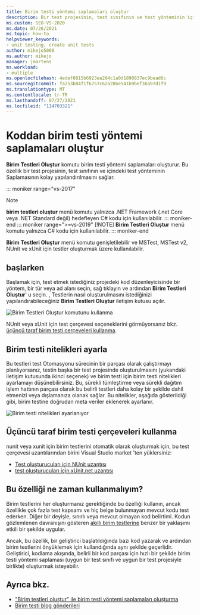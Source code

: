 ```yaml
---
title: Birim testi yöntemi saplamaları oluştur
description: Bir test projesinin, test sınıfının ve test yönteminin içindeki saplama yönteminin kolay yapılandırılmasını sağlayan birim testleri Oluştur komutunu nasıl kullanacağınızı öğrenin.
ms.custom: SEO-VS-2020
ms.date: 07/26/2021
ms.topic: how-to
helpviewer_keywords:
- unit testing, create unit tests
author: mikejo5000
ms.author: mikejo
manager: jmartens
ms.workload:
- multiple
ms.openlocfilehash: 4edef0815b6923ea204c1a0d1890837ec9bead6c
ms.sourcegitcommit: fa253b04f1f6757c62a286e541b9bef36a97d1f9
ms.translationtype: MT
ms.contentlocale: tr-TR
ms.lasthandoff: 07/27/2021
ms.locfileid: "114703321"
---
```

# <a name="create-unit-test-method-stubs-from-code"></a>Koddan birim testi yöntemi saplamaları oluştur

**Birim Testleri Oluştur** komutu birim testi yöntemi saplamaları oluşturur. Bu özellik bir test projesinin, test sınıfının ve içindeki test yönteminin Saplamasının kolay yapılandırılmasını sağlar.

::: moniker range="vs-2017"
> [!NOTE]
> **birim testleri oluştur** menü komutu yalnızca .NET Framework (.net Core veya .NET Standard değil) hedefleyen C# kodu için kullanılabilir.
::: moniker-end
::: moniker range=">=vs-2019"
> [!NOTE]
> **Birim Testleri Oluştur** menü komutu yalnızca C# kodu için kullanılabilir.
::: moniker-end

**Birim Testleri Oluştur** menü komutu genişletilebilir ve MSTest, MSTest v2, NUnit ve xUnit için testler oluşturmak üzere kullanılabilir.

## <a name="get-started"></a>başlarken

Başlamak için, test etmek istediğiniz projedeki kod düzenleyicisinde bir yöntem, bir tür veya ad alanı seçin, sağ tıklayın ve ardından **Birim Testleri Oluştur**' u seçin. , Testlerin nasıl oluşturulmasını istediğinizi yapılandırabileceğiniz **Birim Testleri Oluştur** iletişim kutusu açılır.

![Birim Testleri Oluştur komutunu kullanma](media/createunittestcommand.png)

NUnit veya xUnit için test çerçevesi seçeneklerini görmüyorsanız bkz. [üçüncü taraf birim testi çerçeveleri kullanma](#use-third-party-unit-test-frameworks).

## <a name="set-unit-test-traits"></a>Birim testi nitelikleri ayarla

Bu testleri test Otomasyonu sürecinin bir parçası olarak çalıştırmayı planlıyorsanız, testin başka bir test projesinde oluşturulmasını (yukarıdaki iletişim kutusunda ikinci seçenek) ve birim testi için birim testi nitelikleri ayarlamayı düşünebilirsiniz. Bu, sürekli tümleştirme veya sürekli dağıtım işlem hattının parçası olarak bu belirli testleri daha kolay bir şekilde dahil etmenizi veya dışlamanıza olanak sağlar. Bu nitelikler, aşağıda gösterildiği gibi, birim testine doğrudan meta veriler eklenerek ayarlanır.

![Birim testi nitelikleri ayarlanıyor](media/createunittest.png)

## <a name="use-third-party-unit-test-frameworks"></a>Üçüncü taraf birim testi çerçeveleri kullanma

nunit veya xunit için birim testlerini otomatik olarak oluşturmak için, bu test çerçevesi uzantılarından birini Visual Studio market 'ten yüklersiniz:

* [Test oluşturucuları için NUnit uzantısı](https://marketplace.visualstudio.com/items?itemName=NUnitDevelopers.TestGeneratorNUnitextension-18371)
* [test oluşturucuları için xUnit.net uzantısı](https://marketplace.visualstudio.com/items?itemName=YowkoTsai.xUnitnetTestGenerator)

## <a name="when-should-i-use-this-feature"></a>Bu özelliği ne zaman kullanmalıyım?

Birim testlerini her oluşturmanız gerektiğinde bu özelliği kullanın, ancak özellikle çok fazla test kapsamı ve hiç belge bulunmayan mevcut kodu test ederken. Diğer bir deyişle, sınırlı veya mevcut olmayan kod belirtimi. Kodun gözlemlenen davranışını gösteren [akıllı birim testlerine](https://devblogs.microsoft.com/devops/introducing-smart-unit-tests/) benzer bir yaklaşımı etkili bir şekilde uygular.

Ancak, bu özellik, bir geliştirici başlatıldığında bazı kod yazarak ve ardından birim testlerini önyüklemek için kullandığında aynı şekilde geçerlidir. Geliştirici, kodlama akışında, belirli bir kod parçası için hızlı bir şekilde birim testi yöntemi saplaması (uygun bir test sınıfı ve uygun bir test projesiyle birlikte) oluşturmak isteyebilir.

## <a name="see-also"></a>Ayrıca bkz.

- ["Birim testleri oluştur" ile birim testi yöntemi saplamaları oluşturma](https://devblogs.microsoft.com/devops/creating-unit-test-method-stubs-with-create-unit-tests/)
- [Birim testi blog gönderileri](https://devblogs.microsoft.com/devops/?s=unit+testing)
